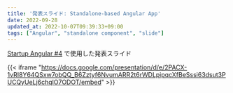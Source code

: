 ```yaml
---
title: '発表スライド: Standalone-based Angular App'
date: 2022-09-28
updated_at: 2022-10-07T09:39:33+09:00
tags: ["Angular", "standalone component", "slide"]
---
```


[Startup Angular #4](https://voicy.connpass.com/event/258261/) で使用した発表スライド

{{< iframe "https://docs.google.com/presentation/d/e/2PACX-1vRI8Y64QSxw7obQQ_B6Zztyf6NvumARR2t6rWDLpipqcXfBeSssi63dsut3PUCQyUeLj6chqlO7ODOT/embed" >}}

